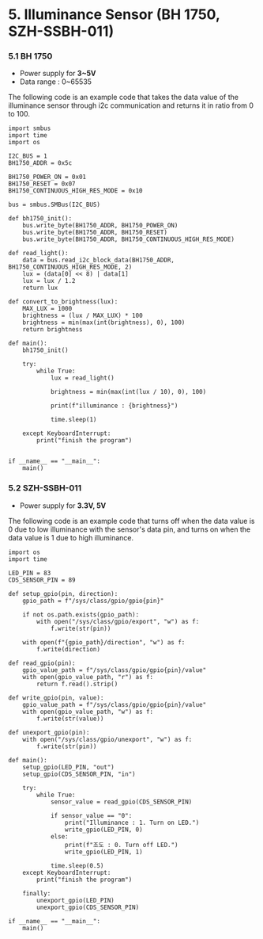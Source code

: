# 5. Illuminance Sensor (BH 1750, SZH-SSBH-011)
### 5.1 BH 1750
* Power supply for **3~5V**
* Data range : 0~65535

The following code is an example code that takes the data value of the illuminance sensor through i2c communication and returns it in ratio from 0 to 100.
```
import smbus
import time
import os
 
I2C_BUS = 1
BH1750_ADDR = 0x5c
 
BH1750_POWER_ON = 0x01
BH1750_RESET = 0x07
BH1750_CONTINUOUS_HIGH_RES_MODE = 0x10
 
bus = smbus.SMBus(I2C_BUS)
 
def bh1750_init():
    bus.write_byte(BH1750_ADDR, BH1750_POWER_ON)
    bus.write_byte(BH1750_ADDR, BH1750_RESET)
    bus.write_byte(BH1750_ADDR, BH1750_CONTINUOUS_HIGH_RES_MODE)
 
def read_light():
    data = bus.read_i2c_block_data(BH1750_ADDR, BH1750_CONTINUOUS_HIGH_RES_MODE, 2)
    lux = (data[0] << 8) | data[1]
    lux = lux / 1.2
    return lux
 
def convert_to_brightness(lux):
    MAX_LUX = 1000
    brightness = (lux / MAX_LUX) * 100
    brightness = min(max(int(brightness), 0), 100)
    return brightness
 
def main():
    bh1750_init()
 
    try:
        while True:
            lux = read_light()
 
            brightness = min(max(int(lux / 10), 0), 100)
 
            print(f"illuminance : {brightness}")
 
            time.sleep(1)
 
    except KeyboardInterrupt:
        print("finish the program")
 
 
if __name__ == "__main__":
    main()
```
### 5.2 SZH-SSBH-011
* Power supply for **3.3V, 5V**

The following code is an example code that turns off when the data value is 0 due to low illuminance with the sensor's data pin, and turns on when the data value is 1 due to high illuminance.
```
import os
import time
 
LED_PIN = 83
CDS_SENSOR_PIN = 89
 
def setup_gpio(pin, direction):
    gpio_path = f"/sys/class/gpio/gpio{pin}"
 
    if not os.path.exists(gpio_path):
        with open("/sys/class/gpio/export", "w") as f:
            f.write(str(pin))
 
    with open(f"{gpio_path}/direction", "w") as f:
        f.write(direction)
 
def read_gpio(pin):
    gpio_value_path = f"/sys/class/gpio/gpio{pin}/value"
    with open(gpio_value_path, "r") as f:
        return f.read().strip()
 
def write_gpio(pin, value):
    gpio_value_path = f"/sys/class/gpio/gpio{pin}/value"
    with open(gpio_value_path, "w") as f:
        f.write(str(value))
 
def unexport_gpio(pin):
    with open("/sys/class/gpio/unexport", "w") as f:
        f.write(str(pin))
 
def main():
    setup_gpio(LED_PIN, "out")
    setup_gpio(CDS_SENSOR_PIN, "in")
 
    try:
        while True:
            sensor_value = read_gpio(CDS_SENSOR_PIN)
 
            if sensor_value == "0":
                print("Illuminance : 1. Turn on LED.")
                write_gpio(LED_PIN, 0)
            else:
                print(f"조도 : 0. Turn off LED.")
                write_gpio(LED_PIN, 1)
 
            time.sleep(0.5)
    except KeyboardInterrupt:
        print("finish the program")
 
    finally:
        unexport_gpio(LED_PIN)
        unexport_gpio(CDS_SENSOR_PIN)
 
if __name__ == "__main__":
    main()
```
